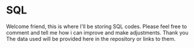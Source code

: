 # SQL
Welcome friend, this is where I'll be storing SQL codes. Please feel free to comment and tell me how i can improve and make adjustments. Thank you
The data used will be provided here in the repository or links to them.
